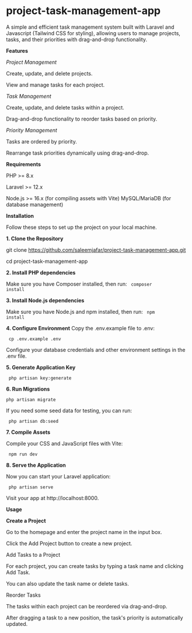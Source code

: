 # project-task-management-app
A simple and efficient task management system built with Laravel and Javascript (Tailwind CSS for styling), allowing users to manage projects, tasks, and their priorities with drag-and-drop functionality.

**Features**

*Project Management*

Create, update, and delete projects.

View and manage tasks for each project.




*Task Management*

Create, update, and delete tasks within a project.

Drag-and-drop functionality to reorder tasks based on priority.



*Priority Management*

Tasks are ordered by priority.

Rearrange task priorities dynamically using drag-and-drop.





**Requirements**

PHP >= 8.x

Laravel >= 12.x

Node.js >= 16.x (for compiling assets with Vite)
MySQL/MariaDB (for database management)


**Installation**

Follow these steps to set up the project on your local machine.



**1. Clone the Repository**

git clone https://github.com/saleemjafar/project-task-management-app.git

cd project-task-management-app


**2. Install PHP dependencies**

Make sure you have Composer installed, then run:
<code> composer install </code>



**3. Install Node.js dependencies**

Make sure you have Node.js and npm installed, then run:
<code> npm install </code>



**4. Configure Environment**
Copy the .env.example file to .env:

<code> cp .env.example .env </code>



Configure your database credentials and other environment settings in the .env file.

**5. Generate Application Key**

<code> php artisan key:generate </code>


**6. Run Migrations**

<code>php artisan migrate</code>



If you need some seed data for testing, you can run:

<code> php artisan db:seed </code>



**7. Compile Assets**

Compile your CSS and JavaScript files with Vite:


<code> npm run dev </code>


**8. Serve the Application**

Now you can start your Laravel application:

<code> php artisan serve </code>

Visit your app at http://localhost:8000.


****Usage****

**Create a Project**

Go to the homepage and enter the project name in the input box.

Click the Add Project button to create a new project.


Add Tasks to a Project

For each project, you can create tasks by typing a task name and clicking Add Task.


You can also update the task name or delete tasks.


Reorder Tasks

The tasks within each project can be reordered via drag-and-drop.


After dragging a task to a new position, the task's priority is automatically updated.

